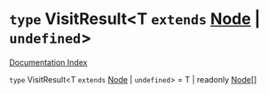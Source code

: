 # `type` VisitResult\<T `extends` [Node](../private.interface.Node/README.md) | `undefined`>

[Documentation Index](../README.md)

`type` VisitResult\<T `extends` [Node](../private.interface.Node/README.md) | `undefined`> = T | readonly [Node](../private.interface.Node/README.md)\[]